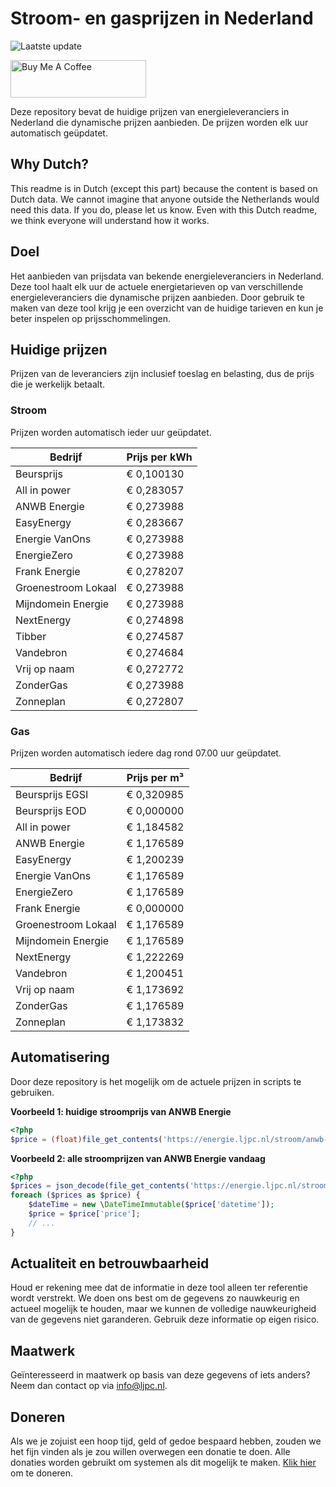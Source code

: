# Stroom- en gasprijzen in Nederland

![Laatste update](https://img.shields.io/badge/laatste%20update-2024--01--05%2015%3A00%20CET-brightgreen)

<a href="https://www.buymeacoffee.com/Lars-" target="_blank"><img src="https://cdn.buymeacoffee.com/buttons/v2/default-orange.png" alt="Buy Me A Coffee" height="60" style="height: 60px !important;width: 217px !important;" ></a>

Deze repository bevat de huidige prijzen van energieleveranciers in Nederland die dynamische prijzen aanbieden. De prijzen worden elk uur automatisch geüpdatet.

## Why Dutch?

This readme is in Dutch (except this part) because the content is based on Dutch data. We cannot imagine that anyone outside the Netherlands would need this data. If you do, please let us know. Even with this Dutch readme, we think
everyone will understand how it works.

## Doel

Het aanbieden van prijsdata van bekende energieleveranciers in Nederland. Deze tool haalt elk uur de actuele energietarieven op van verschillende energieleveranciers die dynamische prijzen aanbieden. Door gebruik te maken van deze tool
krijg je een overzicht van de huidige tarieven en kun je beter inspelen op prijsschommelingen.

## Huidige prijzen

Prijzen van de leveranciers zijn inclusief toeslag en belasting, dus de prijs die je werkelijk betaalt.

### Stroom

Prijzen worden automatisch ieder uur geüpdatet.

 Bedrijf | Prijs per kWh 
---------|---------------
Beursprijs | € 0,100130
All in power | € 0,283057
ANWB Energie | € 0,273988
EasyEnergy | € 0,283667
Energie VanOns | € 0,273988
EnergieZero | € 0,273988
Frank Energie | € 0,278207
Groenestroom Lokaal | € 0,273988
Mijndomein Energie | € 0,273988
NextEnergy | € 0,274898
Tibber | € 0,274587
Vandebron | € 0,274684
Vrij op naam | € 0,272772
ZonderGas | € 0,273988
Zonneplan | € 0,272807


### Gas

Prijzen worden automatisch iedere dag rond 07.00 uur geüpdatet.

 Bedrijf | Prijs per m³ 
---------|--------------
Beursprijs EGSI | € 0,320985
Beursprijs EOD | € 0,000000
All in power | € 1,184582
ANWB Energie | € 1,176589
EasyEnergy | € 1,200239
Energie VanOns | € 1,176589
EnergieZero | € 1,176589
Frank Energie | € 0,000000
Groenestroom Lokaal | € 1,176589
Mijndomein Energie | € 1,176589
NextEnergy | € 1,222269
Vandebron | € 1,200451
Vrij op naam | € 1,173692
ZonderGas | € 1,176589
Zonneplan | € 1,173832


## Automatisering

Door deze repository is het mogelijk om de actuele prijzen in scripts te gebruiken.

**Voorbeeld 1: huidige stroomprijs van ANWB Energie**

```php
<?php
$price = (float)file_get_contents('https://energie.ljpc.nl/stroom/anwb-energie-nu.txt');

```

**Voorbeeld 2: alle stroomprijzen van ANWB Energie vandaag**

```php
<?php
$prices = json_decode(file_get_contents('https://energie.ljpc.nl/stroom/all-in-power-vandaag.json'),true);
foreach ($prices as $price) {
    $dateTime = new \DateTimeImmutable($price['datetime']);
    $price = $price['price'];
    // ...
}
```

## Actualiteit en betrouwbaarheid

Houd er rekening mee dat de informatie in deze tool alleen ter referentie wordt verstrekt. We doen ons best om de gegevens zo nauwkeurig en actueel mogelijk te houden, maar we kunnen de volledige nauwkeurigheid van de gegevens niet
garanderen. Gebruik deze informatie op eigen risico.

## Maatwerk

Geïnteresseerd in maatwerk op basis van deze gegevens of iets anders? Neem dan contact op
via [info@ljpc.nl](mailto:info@ljpc.nl?subject=Energie%20prijzen).

## Doneren

Als we je zojuist een hoop tijd, geld of gedoe bespaard hebben, zouden we het fijn vinden als je zou willen overwegen een
donatie te doen. Alle donaties worden gebruikt om systemen als dit mogelijk te
maken. [Klik hier](https://www.buymeacoffee.com/Lars-) om te doneren.
